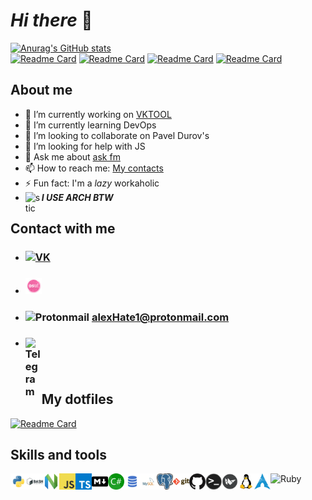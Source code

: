 # *Hi there* 👋

[![Anurag's GitHub stats](https://github-readme-stats.vercel.app/api?username=kotik06&show_icons=true&theme=github_dark)](https://github.com/kotik06)
<br />
[![Readme Card](https://github-readme-stats.vercel.app/api/pin/?username=kotik06&repo=VKTOOL&show_icons=true&theme=github_dark)](https://github.com/kotik06/VKTOOL)
[![Readme Card](https://github-readme-stats.vercel.app/api/pin/?username=kotik06&repo=SILENt&show_icons=true&theme=github_dark)](https://github.com/kotik06/SILENt)
[![Readme Card](https://github-readme-stats.vercel.app/api/pin/?username=kotik06&repo=vkbots&show_icons=true&theme=github_dark)](https://github.com/kotik06/vkbots)
[![Readme Card](https://github-readme-stats.vercel.app/api/pin/?username=kotik06&repo=gcoms&show_icons=true&theme=github_dark)](https://github.com/kotik06/gcoms)

## About me
- 🔭 I’m currently working on [VKTOOL](https://github.com/kotik06/VKTOOL)
- 🌱 I’m currently learning DevOps
- 👯 I’m looking to collaborate on Pavel Durov's
- 🤔 I’m looking for help with JS
- 💬 Ask me about [ask fm](https://ask.fm/sudoreboot)
- 📫 How to reach me: [My contacts](https://github.com/kotik06/#Contact-with-me)
- ⚡ Fun fact: I'm a *lazy* workaholic
-  *__I USE ARCH BTW__* <img align="left" alt="stic" width="26px" src="https://vk.com/sticker/1-50642-128" >

## Contact with me
  - ### [<img algin="left" alt="VK" width="26px" src="https://avatars.githubusercontent.com/u/1478241?s=200&v=4">](https://vk.com/sudoreboot)
  - ### [<img algin="left" alt ="OSU!" width="26px" src="https://raw.githubusercontent.com/ppy/osu/master/assets/lazer.png">](https://osu.ppy.sh/users/19204124)
  - ### <img algin="left" alt="Protonmail" width="26px" src="https://avatars.githubusercontent.com/u/6953970?s=200&v=4"> alexHate1@protonmail.com
  - ### [<img align="left" alt="Telegram" width="26px" src="https://avatars.githubusercontent.com/u/6113871?s=200&v=4">](https://t.me/cyberivan_0)
<br>
  

## My dotfiles
[![Readme Card](https://github-readme-stats.vercel.app/api/pin/?username=zerocodex86&repo=dotfiles&show_icons=true&theme=ocean_dark)](https://github.com/zerocodex86/dotfiles)


## Skills and tools

<img align="left" alt="Python" width="26px" src="https://raw.githubusercontent.com/github/explore/80688e429a7d4ef2fca1e82350fe8e3517d3494d/topics/python/python.png" />


<img algin="left" width="26px" alt="Ruby" src="https://avatars.githubusercontent.com/u/210414?s=200&v=4">

<img align="left" alt="Bash" width="26px" src="https://raw.githubusercontent.com/github/explore/80688e429a7d4ef2fca1e82350fe8e3517d3494d/topics/bash/bash.png"/>

<img align="left" alt="Neovim" width="26px" src="https://raw.githubusercontent.com/github/explore/26674e638508ac4a4e113ee32d6755ebfa000569/topics/neovim/neovim.png" />

<img align="left" alt="JavaScript" width="26px" src="https://raw.githubusercontent.com/github/explore/80688e429a7d4ef2fca1e82350fe8e3517d3494d/topics/javascript/javascript.png" />

<img align="left" alt="TypeScript" width="26px" src="https://raw.githubusercontent.com/github/explore/80688e429a7d4ef2fca1e82350fe8e3517d3494d/topics/typescript/typescript.png" />

<img align="left" alt="Markdown" width="26px" src="https://raw.githubusercontent.com/github/explore/80688e429a7d4ef2fca1e82350fe8e3517d3494d/topics/markdown/markdown.png" />

<img align="left" alt="CSharp" width="26px" src="https://raw.githubusercontent.com/github/explore/80688e429a7d4ef2fca1e82350fe8e3517d3494d/topics/csharp/csharp.png" />

<img align="left" alt="SQL" width="26px" src="https://raw.githubusercontent.com/github/explore/80688e429a7d4ef2fca1e82350fe8e3517d3494d/topics/sql/sql.png" />

<img align="left" alt="MySQL" width="26px" src="https://raw.githubusercontent.com/github/explore/80688e429a7d4ef2fca1e82350fe8e3517d3494d/topics/mysql/mysql.png" />

<img align="left" alt="PostgeSQL" width="26px" src="https://raw.githubusercontent.com/github/explore/80688e429a7d4ef2fca1e82350fe8e3517d3494d/topics/postgresql/postgresql.png" />

<img align="left" alt="Git" width="26px" src="https://raw.githubusercontent.com/github/explore/80688e429a7d4ef2fca1e82350fe8e3517d3494d/topics/git/git.png" />

<img align="left" alt="GitHub" width="26px" src="https://raw.githubusercontent.com/github/explore/78df643247d429f6cc873026c0622819ad797942/topics/github/github.png" />

<img align="left" alt="Terminal" width="26px" src="https://raw.githubusercontent.com/github/explore/80688e429a7d4ef2fca1e82350fe8e3517d3494d/topics/terminal/terminal.png" />

<img align="left" alt="Kivy" width="26px" src="https://raw.githubusercontent.com/github/explore/5d823171791ab9e6bc894aea5b350c996febf511/topics/kivy/kivy.png" />

<img align="left" alt="Linux" width="26px" src="https://raw.githubusercontent.com/github/explore/56a826d05cf762b2b50ecbe7d492a839b04f3fbf/topics/linux/linux.png" />

<img align="left" alt="ARCH" width="26px" src="https://raw.githubusercontent.com/github/explore/7b8474be525e3f210d3c8d60a32beca4bfc2895b/topics/archlinux/archlinux.png" />


